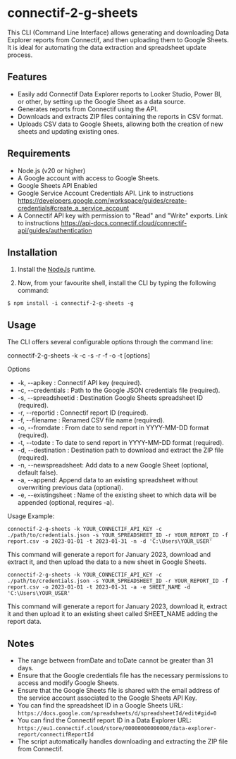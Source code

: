 # connectif-2-g-sheets

This CLI (Command Line Interface) allows generating and downloading Data Explorer reports from Connectif, and then uploading them to Google Sheets. It is ideal for automating the data extraction and spreadsheet update process.


## Features

- Easily add Connectif Data Explorer reports to Looker Studio, Power BI, or other, by setting up the Google Sheet as a data source.
- Generates reports from Connectif using the API.
- Downloads and extracts ZIP files containing the reports in CSV format.
- Uploads CSV data to Google Sheets, allowing both the creation of new sheets and updating existing ones.


## Requirements

- Node.js (v20 or higher)
- A Google account with access to Google Sheets.
- Google Sheets API Enabled
- Google Service Account Credentials API. Link to instructions <https://developers.google.com/workspace/guides/create-credentials#create_a_service_account>
- A Connectif API key with permission to "Read" and "Write" exports. Link to instructions <https://api-docs.connectif.cloud/connectif-api/guides/authentication>


## Installation

1. Install the [NodeJs](https://nodejs.org/en) runtime.

2. Now, from your favourite shell, install the CLI by typing the following command:
```
$ npm install -i connectif-2-g-sheets -g
```


## Usage

The CLI offers several configurable options through the command line:

connectif-2-g-sheets -k <apikey> -c <credentials> -s <spreadsheetid> -r <reportid> -f <filename> -o <fromdate> -t <todate> [options]

Options
- -k, --apikey <apikey>: Connectif API key (required).
- -c, --credentials <credentials>: Path to the Google JSON credentials file (required).
- -s, --spreadsheetid <spreadsheetid>: Destination Google Sheets spreadsheet ID (required).
- -r, --reportid <reportid>: Connectif report ID (required).
- -f, --filename <filename>: Renamed CSV file name (required).
- -o, --fromdate <fromdate>: From date to send report in YYYY-MM-DD format (required).
- -t, --todate <todate>: To date to send report in YYYY-MM-DD format (required).
- -d, --destination <destination>: Destination path to download and extract the ZIP file (required).
- -n, --newspreadsheet: Add data to a new Google Sheet (optional, default false).
- -a, --append: Append data to an existing spreadsheet without overwriting previous data (optional).
- -e, --existingsheet <existingsheet>: Name of the existing sheet to which data will be appended (optional, requires -a).

Usage Example:
```
connectif-2-g-sheets -k YOUR_CONNECTIF_API_KEY -c ./path/to/credentials.json -s YOUR_SPREADSHEET_ID -r YOUR_REPORT_ID -f report.csv -o 2023-01-01 -t 2023-01-31 -n -d 'C:\Users\YOUR_USER'
```

This command will generate a report for January 2023, download and extract it, and then upload the data to a new sheet in Google Sheets.

```
connectif-2-g-sheets -k YOUR_CONNECTIF_API_KEY -c ./path/to/credentials.json -s YOUR_SPREADSHEET_ID -r YOUR_REPORT_ID -f report.csv -o 2023-01-01 -t 2023-01-31 -a -e SHEET_NAME -d 'C:\Users\YOUR_USER'
```
This command will generate a report for January 2023, download it, extract it and then upload it to an existing sheet called SHEET_NAME adding the report data.


## Notes
- The range between fromDate and toDate cannot be greater than 31 days.
- Ensure that the Google credentials file has the necessary permissions to access and modify Google Sheets.
- Ensure that the Google Sheets file is shared with the email address of the service account associated to the Google Sheets API Key.
- You can find the spreadsheet ID in a Google Sheets URL:
`https://docs.google.com/spreadsheets/d/spreadsheetId/edit#gid=0`
- You can find the Connectif report ID in a Data Explorer URL:
`https://eu1.connectif.cloud/store/00000000000000/data-explorer-report/connectifReportId`
- The script automatically handles downloading and extracting the ZIP file from Connectif.
